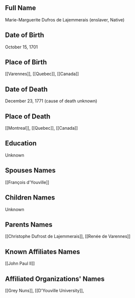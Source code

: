 ## Full Name
Marie-Marguerite Dufros de Lajemmerais (enslaver, Native)

## Date of Birth
October 15, 1701

## Place of Birth
[[Varennes]], [[Quebec]], [[Canada]]

## Date of Death
December 23, 1771 (cause of death unknown)

## Place of Death
[[Montreal]], [[Quebec]], [[Canada]]

## Education
Unknown

## Spouses Names
[[François d'Youville]]

## Children Names
Unknown

## Parents Names
[[Christophe Dufrost de Lajemmerais]], [[Renée de Varennes]]

## Known Affiliates Names
[[John Paul II]]

## Affiliated Organizations' Names
[[Grey Nuns]], [[D'Youville University]], 

